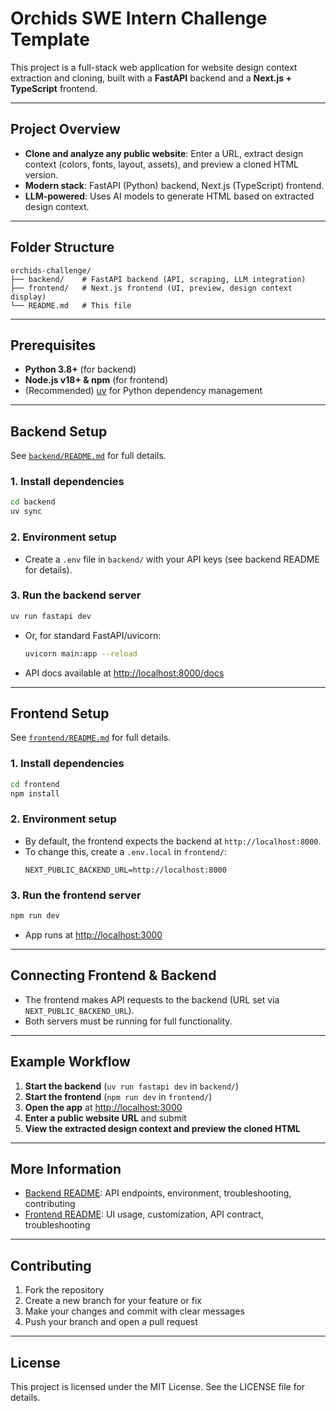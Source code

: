 # Orchids SWE Intern Challenge Template

This project is a full-stack web application for website design context extraction and cloning, built with a **FastAPI** backend and a **Next.js + TypeScript** frontend.

---

## Project Overview

- **Clone and analyze any public website**: Enter a URL, extract design context (colors, fonts, layout, assets), and preview a cloned HTML version.
- **Modern stack**: FastAPI (Python) backend, Next.js (TypeScript) frontend.
- **LLM-powered**: Uses AI models to generate HTML based on extracted design context.

---

## Folder Structure

```
orchids-challenge/
├── backend/    # FastAPI backend (API, scraping, LLM integration)
├── frontend/   # Next.js frontend (UI, preview, design context display)
└── README.md   # This file
```

---

## Prerequisites

- **Python 3.8+** (for backend)
- **Node.js v18+ & npm** (for frontend)
- (Recommended) [uv](https://github.com/astral-sh/uv) for Python dependency management

---

## Backend Setup

See [`backend/README.md`](./backend/README.md) for full details.

### 1. Install dependencies

```bash
cd backend
uv sync
```

### 2. Environment setup

- Create a `.env` file in `backend/` with your API keys (see backend README for details).

### 3. Run the backend server

```bash
uv run fastapi dev
```

- Or, for standard FastAPI/uvicorn:
  ```bash
  uvicorn main:app --reload
  ```
- API docs available at [http://localhost:8000/docs](http://localhost:8000/docs)

---

## Frontend Setup

See [`frontend/README.md`](./frontend/README.md) for full details.

### 1. Install dependencies

```bash
cd frontend
npm install
```

### 2. Environment setup

- By default, the frontend expects the backend at `http://localhost:8000`.
- To change this, create a `.env.local` in `frontend/`:
  ```env
  NEXT_PUBLIC_BACKEND_URL=http://localhost:8000
  ```

### 3. Run the frontend server

```bash
npm run dev
```

- App runs at [http://localhost:3000](http://localhost:3000)

---

## Connecting Frontend & Backend

- The frontend makes API requests to the backend (URL set via `NEXT_PUBLIC_BACKEND_URL`).
- Both servers must be running for full functionality.

---

## Example Workflow

1. **Start the backend** (`uv run fastapi dev` in `backend/`)
2. **Start the frontend** (`npm run dev` in `frontend/`)
3. **Open the app** at [http://localhost:3000](http://localhost:3000)
4. **Enter a public website URL** and submit
5. **View the extracted design context and preview the cloned HTML**

---

## More Information

- [Backend README](./backend/README.md): API endpoints, environment, troubleshooting, contributing
- [Frontend README](./frontend/README.md): UI usage, customization, API contract, troubleshooting

---

## Contributing

1. Fork the repository
2. Create a new branch for your feature or fix
3. Make your changes and commit with clear messages
4. Push your branch and open a pull request

---

## License

This project is licensed under the MIT License. See the LICENSE file for details.
